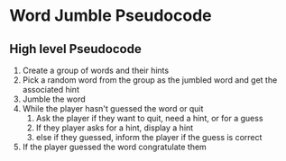 # Word Jumble Pseudocode

## High level Pseudocode

1. Create a group of words and their hints
2. Pick a random word from the group as the jumbled word and get the associated hint
3. Jumble the word
4. While the player hasn't guessed the word or quit
    1. Ask the player if they want to quit, need a hint, or for a guess
    2. If they player asks for a hint, display a hint
    3. else if they guessed, inform the player if the guess is correct
5. If the player guessed the word congratulate them
